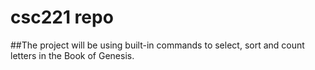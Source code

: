 # csc221 repo
##The project will be using built-in commands to select, sort and count letters in the Book of Genesis.
